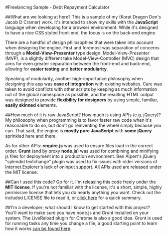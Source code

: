 
#Freelancing Sample - Debt Repayment Calculator

##What are we looking at here?
This is a sample of my (Korat Dragon Den's Jacob D Cramer) work. It's intended to show my skills with the **JavaScript** language when developing for a browser environment. While it's designed to have a nice CSS styled front-end, the focus is on the back-end engine.

There are a handful of design philosophies that were taken into account when designing the engine. First and foremost was separation of concerns through a **Model-View-Presenter** type design. Model-View-Presenter (MVP), is a slightly different take Model-View-Controller (MVC) design that aims for even greater separation between the front-end and back-end, allowing for **easier testing** and **better modularity**.

Speaking of modularity, another high-importance philosophy when designing this app was **ease of integration** with existing websites. Care was taken to avoid conflicts with other scripts by keeping as much information out of the global namespace as possible, and the resulting HTML output was designed to provide **flexibility for designers** by using simple, familiar, **easily skinned** elements.

##How much of it is raw JavaScript? How much is using APIs (e.g. jQuery)?
My philosophy when programming is to favor faster raw code when it's reasonable to do so, but don't go reinventing the wheel simply because you can. That said, the engine is **mostly pure JavaScript** with **some jQuery** sprinkled here and there.

As for other APIs: **require.js** was used to ensure files load in the correct order. **Grunt** (and by proxy **node.js**) was used for combining and minifying js files for deployment into a production environment. Ben Alpert's jQuery "splendid textchange" plugin was used to fix issues with older versions of Internet Explorer's lack of oninput support. All APIs used are released under the MIT license.

##Can I used this code?
Go for it. I'm releasing this code freely under the **MIT license**. If you're not familiar with the license, it's a short, simple, highly permissive license that lets you do nearly anything you want. Check out the included LICENSE file to read it, or [click here](https://tldrlegal.com/license/mit-license) for a quick summary.

##I'm a developer; what should I know to get started with this project?
You'll want to make sure you have node.js and Grunt installed on your system. The LiveReload plugin for Chrome is also a good idea. Grunt is used for running tasks any time you change a file; a good starting point to learn how it works [can be found here](http://24ways.org/2013/grunt-is-not-weird-and-hard/).
